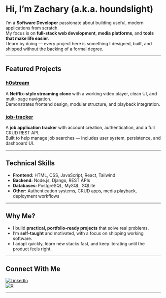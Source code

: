 # Hi, I’m Zachary (a.k.a. houndslight)

I’m a **Software Developer** passionate about building useful, modern applications from scratch.  
My focus is on **full-stack web development**, **media platforms**, and **tools that make life easier**.  
I learn by doing — every project here is something I designed, built, and shipped without the backing of a formal degree.  

---

## Featured Projects

### [h0stream](https://github.com/houndslight/h0stream)  
A **Netflix-style streaming clone** with a working video player, clean UI, and multi-page navigation.  
Demonstrates frontend design, modular structure, and playback integration.  

### [job-tracker](https://github.com/houndslight/job-tracker)  
A **job application tracker** with account creation, authentication, and a full CRUD REST API.  
Built to help manage job searches — includes user system, persistence, and dashboard UI.  

---

## Technical Skills

- **Frontend:** HTML, CSS, JavaScript, React, Tailwind  
- **Backend:** Node.js, Django, REST APIs  
- **Databases:** PostgreSQL, MySQL, SQLite  
- **Other:** Authentication systems, CRUD apps, media playback, deployment workflows  

---

## Why Me?

- I build **practical, portfolio-ready projects** that solve real problems.  
- I’m **self-taught** and motivated, with a focus on shipping working software.  
- I adapt quickly, learn new stacks fast, and keep iterating until the product feels right.  

---

## Connect With Me

[![LinkedIn](https://img.shields.io/badge/LinkedIn-%230077B5.svg?logo=linkedin&logoColor=white)](https://www.linkedin.com/in/zacharyjtapocik/)  
[![X](https://img.shields.io/badge/X-@hounds-blue)](https://x.com/hounds)  

---
